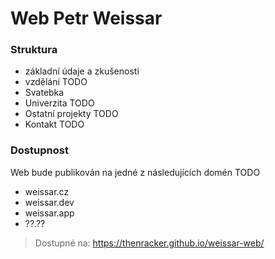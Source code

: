 #  Web Petr Weissar

### Struktura
- základní údaje a zkušenosti
- vzdělání TODO
- Svatebka
- Univerzita TODO
- Ostatní projekty TODO
- Kontakt TODO

### Dostupnost
Web bude publikován na jedné z následujících domén TODO
- weissar.cz
- weissar.dev
- weissar.app
- ??.??

> Dostupné na: https://thenracker.github.io/weissar-web/